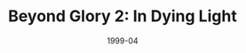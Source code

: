 ---
mission_id: bglory2
editorsChoice:
title: "Beyond Glory 2: In Dying Light"
authors: 
    - "Kevin Buscemi"
date: "1999-04"
filename: "bglory2.zip"
description: "The assault on the SunKiller platform was a complete success. Minutes after you lowered the energy shield, Alliance fighters moved in, damaging the platform beyond repair.  The Emperor, needless to say, was not pleased.  He summoned Senj Thirtrae who survived the attack despite substantial damage to the Lentii base) to Imperial City for a face-to-face meeting.  Rebel spies have determined that after a mild scolding for his funneling of resources, Thirtrae was reassigned to a new post:  a high-security construction facility.  They are going to rebuild the SunKiller, and destroying a second one will not be nearly as easy as the first. Now Katarn must take part in a complex operation at Thirtrae's mercenary-guarded estate; the ultimate goal being the elimination of the madman himself."
levelReplaced:	SECBASE
difficulty: yes
bm:	yes
fme: yes
wax: yes
three_do: no
voc: yes
gmd: yes
vue: no
lfd: yes
base: "New level from scratch" 
editors: "WDFUSE 2.5"

---